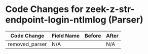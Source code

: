 # Code Changes for zeek-z-str-endpoint-login-ntlmlog (Parser)

| Code Change | Field Name | Before | After |
|-------------|------------|--------|-------|
| removed_parser | N/A |  | N/A |